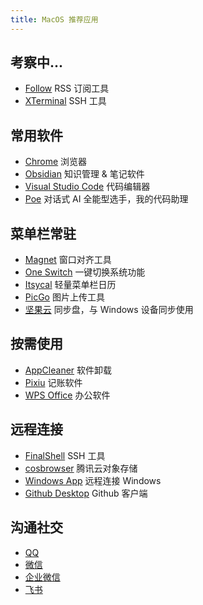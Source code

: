 ```yaml
---
title: MacOS 推荐应用
---
```


## 考察中...
- [Follow](https://follow.is/) RSS 订阅工具
- [XTerminal](https://www.terminal.icu/) SSH 工具


## 常用软件
- [Chrome](https://www.google.com/chrome/) 浏览器
- [Obsidian](https://obsidian.md/) 知识管理 & 笔记软件
- [Visual Studio Code](https://code.visualstudio.com/) 代码编辑器
- [Poe](https://poe.com/) 对话式 AI 全能型选手，我的代码助理

## 菜单栏常驻
- [Magnet](https://magnet.crowdcafe.com/) 窗口对齐工具
- [One Switch](https://fireball.studio/oneswitch) 一键切换系统功能
- [Itsycal](https://www.mowglii.com/itsycal/) 轻量菜单栏日历
- [PicGo](https://molunerfinn.com/PicGo/) 图片上传工具
- [坚果云](https://www.jianguoyun.com/) 同步盘，与 Windows 设备同步使用

## 按需使用
- [AppCleaner](https://freemacsoft.net/appcleaner/) 软件卸载
- [Pixiu](https://www.yuque.com/pixiumac) 记账软件
- [WPS Office](https://platform.wps.cn/) 办公软件

## 远程连接
- [FinalShell](https://www.hostbuf.com/) SSH 工具
- [cosbrowser](https://cosbrowser.cloud.tencent.com/) 腾讯云对象存储
- [Windows App](https://learn.microsoft.com/zh-cn/windows-app/get-started-connect-devices-desktops-apps) 远程连接 Windows
- [Github Desktop](https://desktop.github.com/) Github 客户端

## 沟通社交
- [QQ](https://im.qq.com/)
- [微信](https://weixin.qq.com/)
- [企业微信](https://work.weixin.qq.com/)
- [飞书](https://www.feishu.cn/download)


